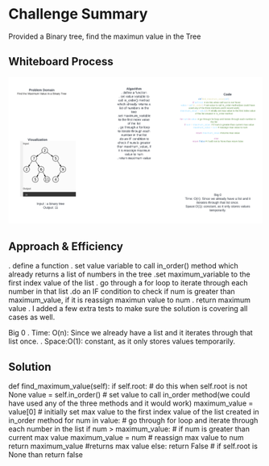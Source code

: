 # Challenge Summary
Provided a Binary tree, find the maximun value in the Tree

## Whiteboard Process
![](Max-Value-Tree.png)

## Approach & Efficiency

. define a function
. set value variable to call in_order() method which already returns a list of numbers in the tree
.set maximum_variable to the first index value of the list
. go through a for loop to iterate through each number in that list
.do an IF condition to check if num is greater than maximum_value, if it is reassign maximun value to num
. return maximum value
. I added a few extra tests to make sure the solution is covering all cases as well.

Big 0
. Time: O(n): Since we already have a list and it iterates through that list once.
. Space:O(1): constant, as it only stores values temporarily.


## Solution
def find_maximum_value(self):
        if self.root: # do this when self.root is not None
            value = self.in_order() # set value to call in_order method(we could have used any of the three methods and it would work)
            maximum_value = value[0] # initially set max value to the first index value of the list created in in_order method
            for num in value: # go through for loop and iterate through each number in the list
                if num > maximum_value: # if num is greater than current max value
                    maximum_value = num # reassign max value to num
            return maximum_value #returns max value
        else:
            return False # if self.root is None than return false
